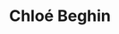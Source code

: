 ---
career: ''
conditions: ''
description: Consultante & formatrice indépendante en accessibilité numérique
domains:
- marketing
- communication
- numerique
- design-et-ecoconception
email: chloe.beghin@mmibordeaux.com
linkedin: linkedin.com/in/chloebeghin
phone: "06 07 27 95 93"
regions: nouvelle-aquitaine
remote: Non, en présentiel uniquement
services: Cours sur l'accessibilité numérique
title: Chloé  Beghin
website: ''
---